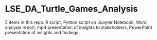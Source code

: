 # LSE_DA_Turtle_Games_Analysis

5 items in this repo: R script, Python script on Jupyter Notebook, Word analysis report, mp4 presentation of insights to stakeholders, PowerPoint presentation of insights and findings. 
